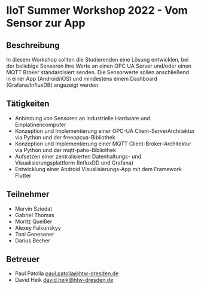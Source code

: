 # IIoT Summer Workshop 2022 - Vom Sensor zur App

## Beschreibung
In diesem Workshop sollten die Studierenden eine Lösung entwicklen, bei der beliebige Sensoren ihre Werte an einen OPC UA Server und/oder einen MQTT Broker standardisiert senden. Die Sensorwerte sollen anschließend in einer App (Android/iOS) und mindestens einem Dashboard (Grafana/InfluxDB) angezeigt werden.

## Tätigkeiten
* Anbindung von Sensoren an industrielle Hardware und Einplatinencomputer
* Konzeption und Implementierung einer OPC-UA Client-ServerArchitektur via Python und der freeopcua-Bibliothek
* Konzeption und Implementierung einer MQTT Client-Broker-Architektur via Python und der mqtt-paho-Bibliothek
* Aufsetzen einer zentralisierten Datenhaltungs- und Visualisierungsplattform (InfluxDD und Grafana)
* Entwicklung einer Android Visualisierungs-App mit dem Framework Flutter

## Teilnehmer
* Marvin Sziedat
* Gabriel Thomas
* Moritz Queißer
* Alexey Falkunskyy
* Toni Genesener
* Darius Becher

## Betreuer
* Paul Patolla <paul.patolla@htw-dresden.de>
* David Heik <david.heik@htw-dresden.de>
